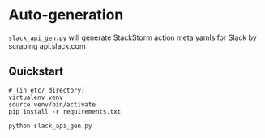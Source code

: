 # Auto-generation

`slack_api_gen.py` will generate StackStorm action meta yamls for Slack by scraping api.slack.com

## Quickstart

```
# (in etc/ directory)
virtualenv venv
source venv/bin/activate
pip install -r requirements.txt

python slack_api_gen.py
```

